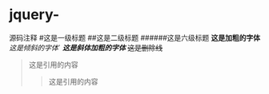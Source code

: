 # jquery-
源码注释
#这是一级标题
##这是二级标题
######这是六级标题
**这是加粗的字体**
*这是倾斜的字体*`
***这是斜体加粗的字体***
~~这是删除线~~
>这是引用的内容
>>这是引用的内容
